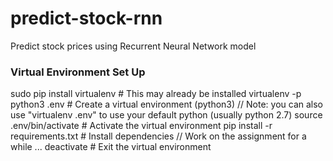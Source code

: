# predict-stock-rnn
Predict stock prices using Recurrent Neural Network model

### Virtual Environment Set Up
sudo pip install virtualenv      # This may already be installed
virtualenv -p python3 .env       # Create a virtual environment (python3)
// Note: you can also use "virtualenv .env" to use your default python (usually python 2.7)
source .env/bin/activate         # Activate the virtual environment
pip install -r requirements.txt  # Install dependencies
// Work on the assignment for a while ...
deactivate                       # Exit the virtual environment
